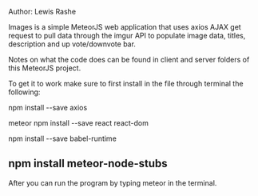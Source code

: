 Author: Lewis Rashe

Images is a simple MeteorJS web application that uses axios AJAX get
request to pull data through the imgur API to populate image data,
titles, description and up vote/downvote bar.

Notes on what the code does can be found in client and server folders of this MeteorJS project.

To get it to work make sure to first install in the file through terminal the following:

npm install --save axios

meteor npm install --save react react-dom

npm install --save babel-runtime

npm install meteor-node-stubs
----------------------------------
After you can run the program by typing meteor in the terminal.
